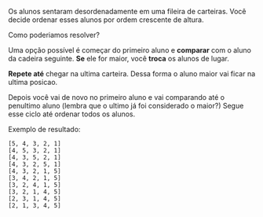 Os alunos sentaram desordenadamente em uma fileira de carteiras. Você decide ordenar esses alunos por ordem crescente de altura.

Como poderiamos resolver?

Uma opção possível é começar do primeiro aluno e **comparar** com o aluno da cadeira seguinte.
**Se** ele for maior, você **troca** os alunos de lugar.

**Repete até** chegar na ultima carteira. Dessa forma o aluno maior vai ficar na ultima posicao.

Depois você vai de novo no primeiro aluno e vai comparando até o penultimo aluno (lembra que o ultimo já foi considerado o maior?)
Segue esse ciclo até ordenar todos os alunos.

Exemplo de resultado:

```
[5, 4, 3, 2, 1]
[4, 5, 3, 2, 1]
[4, 3, 5, 2, 1]
[4, 3, 2, 5, 1]
[4, 3, 2, 1, 5]
[3, 4, 2, 1, 5]
[3, 2, 4, 1, 5]
[3, 2, 1, 4, 5]
[2, 3, 1, 4, 5]
[2, 1, 3, 4, 5]
```